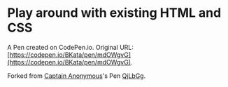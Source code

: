 # Play around with existing HTML and CSS

A Pen created on CodePen.io. Original URL: [https://codepen.io/BKata/pen/mdOWgvG](https://codepen.io/BKata/pen/mdOWgvG).



Forked from [Captain Anonymous](http://codepen.io/anon/)'s Pen [QjLbGg](http://codepen.io/anon/pen/QjLbGg/).
